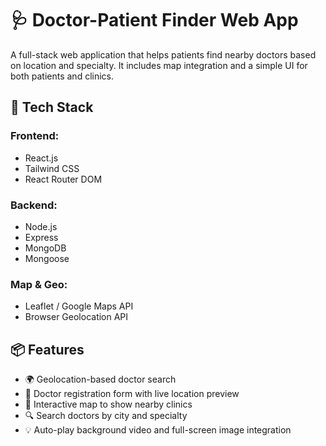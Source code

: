 # 🩺 Doctor-Patient Finder Web App

A full-stack web application that helps patients find nearby doctors based on location and specialty. It includes map integration and a simple UI for both patients and clinics.

## 🔧 Tech Stack

### Frontend:
- React.js
- Tailwind CSS
- React Router DOM

### Backend:
- Node.js
- Express
- MongoDB
- Mongoose

### Map & Geo:
- Leaflet / Google Maps API
- Browser Geolocation API

## 📦 Features

- 🌍 Geolocation-based doctor search
- 🏥 Doctor registration form with live location preview
- 📍 Interactive map to show nearby clinics
- 🔍 Search doctors by city and specialty
- 💡 Auto-play background video and full-screen image integration

